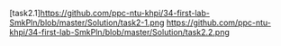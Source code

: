 [task2.1]https://github.com/ppc-ntu-khpi/34-first-lab-SmkPln/blob/master/Solution/task2-1.png
https://github.com/ppc-ntu-khpi/34-first-lab-SmkPln/blob/master/Solution/task2.2.png
